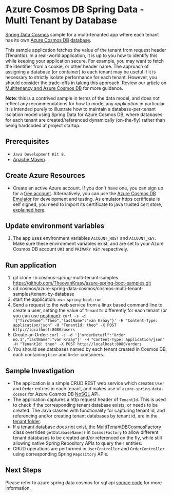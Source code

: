 # Azure Cosmos DB Spring Data - Multi Tenant by Database

[Spring Data Cosmos](https://aka.ms/SpringDataCosmos) sample for a multi-tenanted app where each tenant has its own [Azure Cosmos DB](https://learn.microsoft.com/azure/cosmos-db/introduction) [database](https://learn.microsoft.com/azure/cosmos-db/resource-model#azure-cosmos-db-databases). 

This sample application fetches the value of the tenant from request header (TenantId). In a real-world application, it is up to you how to identify this while keeping your application secure. For example, you may want to fetch the identifier from a cookie, or other header name. The approach of assigning a database (or container) to each tenant may be useful if it is necessary to strictly isolate performance for each tenant. However, you should consider the trade-offs in taking this approach. Review our article on [Multitenancy and Azure Cosmos DB](https://learn.microsoft.com/azure/architecture/guide/multitenant/service/cosmos-db) for more guidance.

**Note**: this is a contrived sample in terms of the data model, and does not reflect any recommendations for how to model any *application* in particular. It is intended purely to illustrate how to maintain a database-per-tenant isolation model using Spring Data for Azure Cosmos DB, where databases for each tenant are created/referenced dynamically (on-the-fly) rather than being hardcoded at project startup.

## Prerequisites
- `Java Development Kit 8`.
- [Apache Maven](https://maven.apache.org/install.html).

## Create Azure Resources
- Create an active Azure account. If you don't have one, you can sign up for a [free account](https://azure.microsoft.com/free/). Alternatively, you can use the [Azure Cosmos DB Emulator](https://docs.microsoft.com/en-us/azure/cosmos-db/local-emulator) for development and testing. As emulator https certificate is self signed, you need to import its certificate to java trusted cert store, [explained here](https://docs.microsoft.com/en-us/azure/cosmos-db/local-emulator-export-ssl-certificates).

## Update environment variables
1. The app uses environment variables `ACCOUNT_HOST` and `ACCOUNT_KEY`. Make sure these environment variables exist, and are set to your Azure Cosmos DB account `URI` and `PRIMARY KEY` respectively.

## Run application
1. git clone -b cosmos-spring-multi-tenant-samples https://github.com/TheovanKraay/azure-spring-boot-samples.git
1. cd cosmos/azure-spring-data-cosmos/cosmos-multi-tenant-samples/tenant-by-database
1. start the application: `mvn spring-boot:run`
1. Send a request to the web service from a linux based command line to create a user, setting the value of `TenantId` differently for each tenant (or you can use [postman](https://www.postman.com/downloads/)): `curl -s -d '{"firstName":"Theo","lastName":"van Kraay"}' -H "Content-Type: application/json" -H "TenantId: theo" -X POST http://localhost:8080/users`
1. Create an Order: `curl -s -d '{"orderDetail":"Order no.1","lastName":"van Kraay"}' -H "Content-Type: application/json" -H "TenantId: theo" -X POST http://localhost:8080/orders`
1. You should see databases named by each tenant created in Cosmos DB, each containing `User` and `Order` containers.

## Sample Investigation
- The application is a simple CRUD REST web service which creates `User` and `Order` entries in each tenant, and makes use of  `azure-spring-data-cosmos` for Azure Cosmos DB [NoSQL](https://learn.microsoft.com/azure/cosmos-db/nosql/) API.
- The application captures a http request header of `TenantId`. This is used to check if the corresponding tenant database exists, or needs to be created. The Java classes with functionality for capturing tenant id, and referencing and/or creating tenant databases by tenant id, are in the [tenant folder](./src/main/java/com/azure/spring/data/cosmos/example/tenant).
- If a tenant database does not exist, the [MultiTenantDBCosmosFactory](./src/main/java/com/azure/spring/data/cosmos/example/tenant/MultiTenantDBCosmosFactory.java) class overrides `getDatabaseName()` in `CosmosFactory` to allow different tenant databases to be created and/or referenced on the fly, while still allowing native Spring Repository APIs to query their entities.
- CRUD operations are performed in `UserController` and `OrderController` using corresponding Spring `Repository` APIs.

## Next Steps
Please refer to azure spring data cosmos for sql api [source code](https://aka.ms/SpringDataCosmos) for more information.

